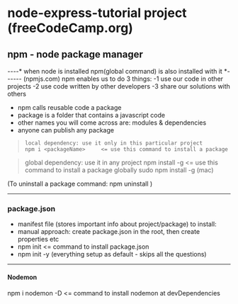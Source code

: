 # node-express-tutorial project (freeCodeCamp.org)


## npm - node package manager
----* when node is installed npm(global command) is also installed with it *------ (npmjs.com)
              npm enables us to do 3 things:
-1 use our code in other projects
-2 use code written by other developers
-3 share our solutions with others

* npm calls reusable code a package
* package is a folder that contains a javascript code
* other names you will come across are: modules & dependencies
* anyone can publish any package 


>     local dependency: use it only in this particular project
>     npm i <packageName>     <= use this command to install a package

> global dependency: use it in any project
  npm install -g <packageName>        <= use this command to install a package globally
  sudo npm install -g <packageName>    (mac)

  (To uninstall a package command: npm uninstall <packageName>)

--------------
### package.json
   - manifest file (stores important info about project/package)
        to install:
   - manual approach: create package.json in the root, then create properties etc
   - npm init   <= command to install package.json
   - npm init -y (everything setup as default - skips all the questions)

-------
#### Nodemon
npm i nodemon -D    <= command to install nodemon at devDependencies


